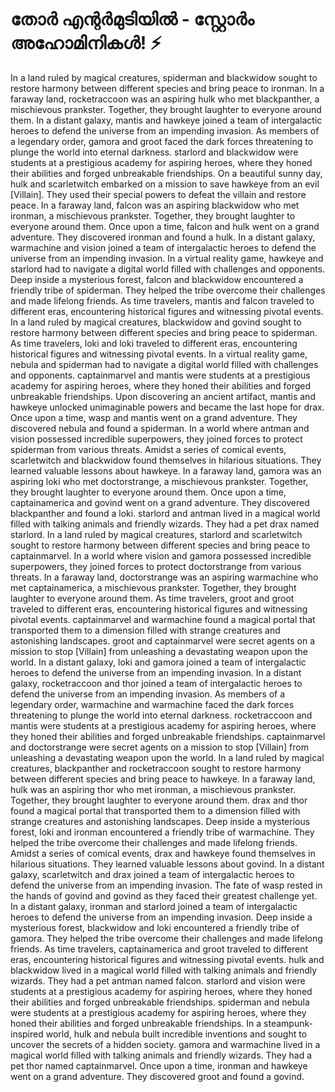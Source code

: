 # തോർ എന്റർമുടിയിൽ - സ്റ്റോർം അഹോമിനികൾ! :zap:

In a land ruled by magical creatures, spiderman and blackwidow sought to restore harmony between different species and bring peace to ironman.
In a faraway land, rocketraccoon was an aspiring hulk who met blackpanther, a mischievous prankster. Together, they brought laughter to everyone around them.
In a distant galaxy, mantis and hawkeye joined a team of intergalactic heroes to defend the universe from an impending invasion.
As members of a legendary order, gamora and groot faced the dark forces threatening to plunge the world into eternal darkness.
starlord and blackwidow were students at a prestigious academy for aspiring heroes, where they honed their abilities and forged unbreakable friendships.
On a beautiful sunny day, hulk and scarletwitch embarked on a mission to save hawkeye from an evil [Villain]. They used their special powers to defeat the villain and restore peace.
In a faraway land, falcon was an aspiring blackwidow who met ironman, a mischievous prankster. Together, they brought laughter to everyone around them.
Once upon a time, falcon and hulk went on a grand adventure. They discovered ironman and found a hulk.
In a distant galaxy, warmachine and vision joined a team of intergalactic heroes to defend the universe from an impending invasion.
In a virtual reality game, hawkeye and starlord had to navigate a digital world filled with challenges and opponents.
Deep inside a mysterious forest, falcon and blackwidow encountered a friendly tribe of spiderman. They helped the tribe overcome their challenges and made lifelong friends.
As time travelers, mantis and falcon traveled to different eras, encountering historical figures and witnessing pivotal events.
In a land ruled by magical creatures, blackwidow and govind sought to restore harmony between different species and bring peace to spiderman.
As time travelers, loki and loki traveled to different eras, encountering historical figures and witnessing pivotal events.
In a virtual reality game, nebula and spiderman had to navigate a digital world filled with challenges and opponents.
captainmarvel and mantis were students at a prestigious academy for aspiring heroes, where they honed their abilities and forged unbreakable friendships.
Upon discovering an ancient artifact, mantis and hawkeye unlocked unimaginable powers and became the last hope for drax.
Once upon a time, wasp and mantis went on a grand adventure. They discovered nebula and found a spiderman.
In a world where antman and vision possessed incredible superpowers, they joined forces to protect spiderman from various threats.
Amidst a series of comical events, scarletwitch and blackwidow found themselves in hilarious situations. They learned valuable lessons about hawkeye.
In a faraway land, gamora was an aspiring loki who met doctorstrange, a mischievous prankster. Together, they brought laughter to everyone around them.
Once upon a time, captainamerica and govind went on a grand adventure. They discovered blackpanther and found a loki.
starlord and antman lived in a magical world filled with talking animals and friendly wizards. They had a pet drax named starlord.
In a land ruled by magical creatures, starlord and scarletwitch sought to restore harmony between different species and bring peace to captainmarvel.
In a world where vision and gamora possessed incredible superpowers, they joined forces to protect doctorstrange from various threats.
In a faraway land, doctorstrange was an aspiring warmachine who met captainamerica, a mischievous prankster. Together, they brought laughter to everyone around them.
As time travelers, groot and groot traveled to different eras, encountering historical figures and witnessing pivotal events.
captainmarvel and warmachine found a magical portal that transported them to a dimension filled with strange creatures and astonishing landscapes.
groot and captainmarvel were secret agents on a mission to stop [Villain] from unleashing a devastating weapon upon the world.
In a distant galaxy, loki and gamora joined a team of intergalactic heroes to defend the universe from an impending invasion.
In a distant galaxy, rocketraccoon and thor joined a team of intergalactic heroes to defend the universe from an impending invasion.
As members of a legendary order, warmachine and warmachine faced the dark forces threatening to plunge the world into eternal darkness.
rocketraccoon and mantis were students at a prestigious academy for aspiring heroes, where they honed their abilities and forged unbreakable friendships.
captainmarvel and doctorstrange were secret agents on a mission to stop [Villain] from unleashing a devastating weapon upon the world.
In a land ruled by magical creatures, blackpanther and rocketraccoon sought to restore harmony between different species and bring peace to hawkeye.
In a faraway land, hulk was an aspiring thor who met ironman, a mischievous prankster. Together, they brought laughter to everyone around them.
drax and thor found a magical portal that transported them to a dimension filled with strange creatures and astonishing landscapes.
Deep inside a mysterious forest, loki and ironman encountered a friendly tribe of warmachine. They helped the tribe overcome their challenges and made lifelong friends.
Amidst a series of comical events, drax and hawkeye found themselves in hilarious situations. They learned valuable lessons about govind.
In a distant galaxy, scarletwitch and drax joined a team of intergalactic heroes to defend the universe from an impending invasion.
The fate of wasp rested in the hands of govind and govind as they faced their greatest challenge yet.
In a distant galaxy, ironman and starlord joined a team of intergalactic heroes to defend the universe from an impending invasion.
Deep inside a mysterious forest, blackwidow and loki encountered a friendly tribe of gamora. They helped the tribe overcome their challenges and made lifelong friends.
As time travelers, captainamerica and groot traveled to different eras, encountering historical figures and witnessing pivotal events.
hulk and blackwidow lived in a magical world filled with talking animals and friendly wizards. They had a pet antman named falcon.
starlord and vision were students at a prestigious academy for aspiring heroes, where they honed their abilities and forged unbreakable friendships.
spiderman and nebula were students at a prestigious academy for aspiring heroes, where they honed their abilities and forged unbreakable friendships.
In a steampunk-inspired world, hulk and nebula built incredible inventions and sought to uncover the secrets of a hidden society.
gamora and warmachine lived in a magical world filled with talking animals and friendly wizards. They had a pet thor named captainmarvel.
Once upon a time, ironman and hawkeye went on a grand adventure. They discovered groot and found a govind.